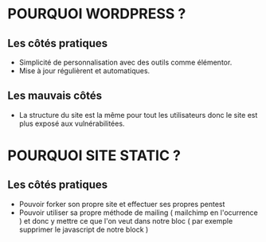 # POURQUOI WORDPRESS ?

## Les côtés pratiques

- Simplicité de personnalisation avec des outils comme élémentor.
- Mise à jour régulièrent et automatiques.





## Les mauvais côtés

- La structure du site est la même pour tout les utilisateurs donc le site est plus exposé aux vulnérabilitées.





# POURQUOI SITE STATIC ?

## Les côtés pratiques

- Pouvoir forker son propre site et effectuer ses propres pentest
- Pouvoir utiliser sa propre méthode de mailing ( mailchimp en l'ocurrence ) et donc y mettre ce que l'on veut dans notre bloc ( par exemple supprimer le javascript de notre block )